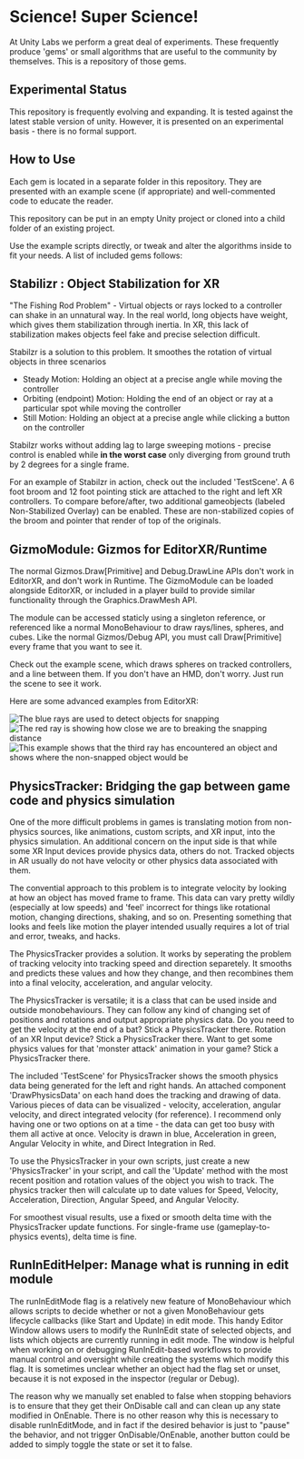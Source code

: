 # Science!  Super Science!

At Unity Labs we perform a great deal of experiments.  These frequently produce 'gems' or small algorithms that are useful to the community by themselves.  This is a repository of those gems.

## Experimental Status
This repository is frequently evolving and expanding.  It is tested against the latest stable version of unity.  However, it is presented on an experimental basis - there is no formal support.

## How to Use ##
Each gem is located in a separate folder in this repository.  They are presented with an example scene (if appropriate) and well-commented code to educate the reader.  

This repository can be put in an empty Unity project or cloned into a child folder of an existing project.  

Use the example scripts directly, or tweak and alter the algorithms inside to fit your needs.  A list of included gems follows:

## Stabilizr : Object Stabilization for XR
"The Fishing Rod Problem" - Virtual objects or rays locked to a controller can shake in an unnatural way.  In the real world, long objects have weight, which gives them stabilization through inertia.  In XR, this lack of stabilization makes objects feel fake and precise selection difficult.

Stabilzr is a solution to this problem.  It smoothes the rotation of virtual objects in three scenarios
- Steady Motion: Holding an object at a precise angle while moving the controller
- Orbiting (endpoint) Motion: Holding the end of an object or ray at a particular spot while moving the controller
- Still Motion: Holding an object at a precise angle while clicking a button on the controller

Stabilzr works without adding lag to large sweeping motions - precise control is enabled while **in the worst case** only diverging from ground truth by 2 degrees for a single frame.

For an example of Stabilzr in action, check out the included 'TestScene'.  A 6 foot broom and 12 foot pointing stick are attached to the right and left XR controllers.  To compare before/after, two additional gameobjects (labeled Non-Stabilized Overlay) can be enabled.  These are non-stabilized copies of the broom and pointer that render of top of the originals.

## GizmoModule: Gizmos for EditorXR/Runtime
The normal Gizmos.Draw[Primitive] and Debug.DrawLine APIs don't work in EditorXR, and don't work in Runtime. The GizmoModule can be loaded alongside EditorXR, or included in a player build to provide similar functionality through the Graphics.DrawMesh API.

The module can be accessed staticly using a singleton reference, or referenced like a normal MonoBehaviour to draw rays/lines, spheres, and cubes.  Like the normal Gizmos/Debug API, you must call Draw[Primitive] every frame that you want to see it.

Check out the example scene, which draws spheres on tracked controllers, and a line between them. If you don't have an HMD, don't worry. Just run the scene to see it work.

Here are some advanced examples from EditorXR:

![The blue rays are used to detect objects for snapping](https://github.com/Unity-Technologies/SuperScience/raw/docs-assets/GizmoModule/example-1.png)
![The red ray is showing how close we are to breaking the snapping distance](https://github.com/Unity-Technologies/SuperScience/raw/docs-assets/GizmoModule/example-2.png)
![This example shows that the third ray has encountered an object and shows where the non-snapped object would be](https://github.com/Unity-Technologies/SuperScience/raw/docs-assets/GizmoModule/example-3.png)

## PhysicsTracker: Bridging the gap between game code and physics simulation
One of the more difficult problems in games is translating motion from non-physics sources, like animations, custom scripts, and XR input, into the physics simulation.  An additional concern on the input side is that while some XR Input devices provide physics data, others do not.  Tracked objects in AR usually do not have velocity or other physics data associated with them.

The convential approach to this problem is to integrate velocity by looking at how an object has moved frame to frame.  This data can vary pretty wildly (especially at low speeds) and 'feel' incorrect for things like rotational motion, changing directions, shaking, and so on.  Presenting something that looks and feels like motion the player intended usually requires a lot of trial and error, tweaks, and hacks.

The PhysicsTracker provides a solution.  It works by seperating the problem of tracking velocity into tracking speed and direction separetely.  It smooths and predicts these values and how they change, and then recombines them into a final velocity, acceleration, and angular velocity.

The PhysicsTracker is versatile;  it is a class that can be used inside and outside monobehaviours.  They can follow any kind of changing set of positions and rotations and output appropriate physics data.  Do you need to get the velocity at the end of a bat?  Stick a PhysicsTracker there.  Rotation of an XR Input device?  Stick a PhysicsTracker there.  Want to get some physics values for that 'monster attack' animation in your game?  Stick a PhysicsTracker there.

The included 'TestScene' for PhysicsTracker shows the smooth physics data being generated for the left and right hands.  An attached component 'DrawPhysicsData' on each hand does the tracking and drawing of data.  Various pieces of data can be visualized - velocity, acceleration, angular velocity, and direct integrated velocity (for reference).  I recommend only having one or two options on at a time - the data can get too busy with them all active at once.  Velocity is drawn in blue, Acceleration in green, Angular Velocity in white, and Direct Integration in Red.

To use the PhysicsTracker in your own scripts, just create a new 'PhysicsTracker' in your script, and call the 'Update' method with the most recent position and rotation values of the object you wish to track.  The physics tracker then will calculate up to date values for Speed, Velocity, Acceleration, Direction, Angular Speed, and Angular Velocity.

For smoothest visual results, use a fixed or smooth delta time with the PhysicsTracker update functions.  For single-frame use (gameplay-to-physics events), delta time is fine.

## RunInEditHelper: Manage what is running in edit module
The runInEditMode flag is a relatively new feature of MonoBehaviour which allows scripts to decide whether or not a given MonoBehaviour gets lifecycle callbacks (like Start and Update) in edit mode. This handy Editor Window allows users to modify the RunInEdit state of selected objects, and lists which objects are currently running in edit mode. The window is helpful when working on or debugging RunInEdit-based workflows to provide manual control and oversight while creating the systems which modify this flag. It is sometimes unclear whether an object had the flag set or unset, because it is not exposed in the inspector (regular or Debug).

The reason why we manually set enabled to false when stopping behaviors is to ensure that they get their OnDisable call and can clean up any state modified in OnEnable. There is no other reason why this is necessary to disable runInEditMode, and in fact if the desired behavior is just to "pause" the behavior, and not trigger OnDisable/OnEnable, another button could be added to simply toggle the state or set it to false.
